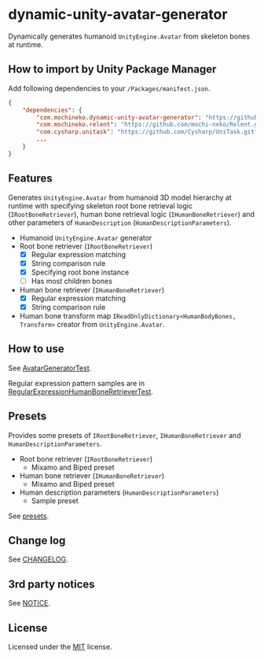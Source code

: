 # dynamic-unity-avatar-generator
Dynamically generates humanoid `UnityEngine.Avatar` from skeleton bones at runtime.

## How to import by Unity Package Manager

Add following dependencies to your `/Packages/manifest.json`.

```json
{
    "dependencies": {
        "com.mochineko.dynamic-unity-avatar-generator": "https://github.com/mochi-neko/dynamic-unity-avatar-generator.git?path=/Assets/Mochineko/DynamicUnityAvatarGenerator#0.2.1",
        "com.mochineko.relent": "https://github.com/mochi-neko/Relent.git?path=/Assets/Mochineko/Relent#0.2.0",
        "com.cysharp.unitask": "https://github.com/Cysharp/UniTask.git?path=src/UniTask/Assets/Plugins/UniTask",
        ...
    }
}
```

## Features

Generates `UnityEngine.Avatar` from humanoid 3D model hierarchy at runtime
 with specifying skeleton root bone retrieval logic (`IRootBoneRetriever`),
 human bone retrieval logic (`IHumanBoneRetriever`)
 and other parameters of `HumanDescription` (`HumanDescriptionParameters`).

- Humanoid `UnityEngine.Avatar` generator
- Root bone retriever (`IRootBoneRetriever`)
  - [x] Regular expression matching
  - [x] String comparison rule
  - [x] Specifying root bone instance
  - [ ] Has most children bones
- Human bone retriever (`IHumanBoneRetriever`)
  - [x] Regular expression matching
  - [x] String comparison rule
- Human bone transform map `IReadOnlyDictionary<HumanBodyBones, Transform>` creator from `UnityEngine.Avatar`.

## How to use

See [AvatarGeneratorTest](./Assets/Mochineko/DynamicUnityAvatarGenerator.Tests/AvatarGeneratorTest.cs).

Regular expression pattern samples are in [RegularExpressionHumanBoneRetrieverTest](./Assets/Mochineko/DynamicUnityAvatarGenerator.Tests/RegularExpressionHumanBoneRetrieverTest.cs).

## Presets

Provides some presets of `IRootBoneRetriever`, `IHumanBoneRetriever` and `HumanDescriptionParameters`.

- Root bone retriever (`IRootBoneRetriever`)
  - Mixamo and Biped preset 
- Human bone retriever (`IHumanBoneRetriever`)
  - Mixamo and Biped preset 
- Human description parameters (`HumanDescriptionParameters`)
  - Sample preset 

See [presets](./Assets/Mochineko/DynamicUnityAvatarGenerator/Presets).

## Change log

See [CHANGELOG](./CHANGELOG.md).

## 3rd party notices

See [NOTICE](./NOTICE.md).

## License

Licensed under the [MIT](./LICENSE) license.
